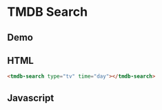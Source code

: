 # TMDB Search

## Demo

<tmdb-search></tmdb-search>

## HTML

```html
<tmdb-search type="tv" time="day"></tmdb-search>
```

## Javascript

[](../components/tmdb.js ':include')
